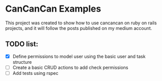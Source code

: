 # CanCanCan Examples

This project was created to show how to use cancancan on ruby on rails projects, and it will follow the posts published on my medium account.

## TODO list:

- [X] Define permissions to model user using the basic user and task structure
- [ ] Create a basic CRUD actions to add check permissions
- [ ] Add tests using rspec
